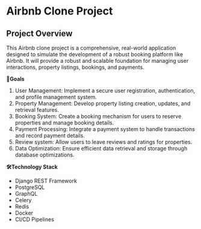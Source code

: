 # Airbnb Clone Project
## Project Overview
This Airbnb clone project is a comprehensive, real-world application designed to simulate the development of a robust booking platform like Airbnb. It will provide a robust and scalable foundation for managing user interactions, property listings, bookings, and payments.

**🚀Goals**
1. User Management: Implement a secure user registration, authentication, and profile management system.
2. Property Management: Develop property listing creation, updates, and retrieval features.
3. Booking System: Create a booking mechanism for users to reserve properties and manage booking details.
4. Payment Processing: Integrate a payment system to handle transactions and record payment details.
5. Review system: Allow users to leave reviews and ratings for properties.
6. Data Optimization: Ensure efficient data retrieval and storage through database optimizations.

**🛠️Technology Stack**
- Django REST Framework
- PostgreSQL
- GraphQL
- Celery
- Redis
- Docker
- CI/CD Pipelines

## 
